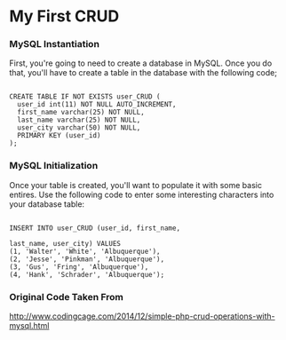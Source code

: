 # My First CRUD

### MySQL Instantiation
First, you're going to need to create a database in MySQL. Once you do that, you'll have to create a table in the database with the following code; 

```mySQL

CREATE TABLE IF NOT EXISTS user_CRUD (
  user_id int(11) NOT NULL AUTO_INCREMENT,
  first_name varchar(25) NOT NULL,
  last_name varchar(25) NOT NULL,
  user_city varchar(50) NOT NULL,
  PRIMARY KEY (user_id)
);
```

### MySQL Initialization
Once your table is created, you'll want to populate it with some basic entires. Use the following code to enter some interesting characters into your database table:

```mySQL

INSERT INTO user_CRUD (user_id, first_name, 

last_name, user_city) VALUES
(1, 'Walter', 'White', 'Albuquerque'),
(2, 'Jesse', 'Pinkman', 'Albuquerque'),
(3, 'Gus', 'Fring', 'Albuquerque'),
(4, 'Hank', 'Schrader', 'Albuquerque');
```


### Original Code Taken From

http://www.codingcage.com/2014/12/simple-php-crud-operations-with-mysql.html
